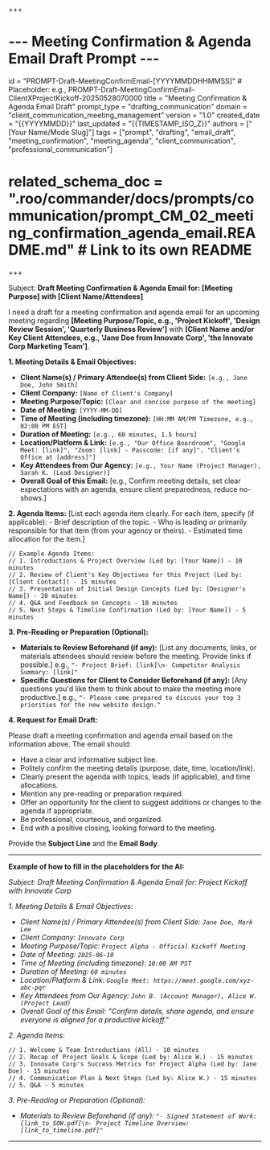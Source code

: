 +++
# --- Meeting Confirmation & Agenda Email Draft Prompt ---
id = "PROMPT-Draft-MeetingConfirmEmail-[YYYYMMDDHHMMSS]" # Placeholder: e.g., PROMPT-Draft-MeetingConfirmEmail-ClientXProjectKickoff-20250528070000
title = "Meeting Confirmation & Agenda Email Draft"
prompt_type = "drafting_communication"
domain = "client_communication_meeting_management"
version = "1.0"
created_date = "{{YYYYMMDD}}"
last_updated = "{{TIMESTAMP_ISO_Z}}"
authors = ["[Your Name/Mode Slug]"]
tags = ["prompt", "drafting", "email_draft", "meeting_confirmation", "meeting_agenda", "client_communication", "professional_communication"]
# related_schema_doc = ".roo/commander/docs/prompts/communication/prompt_CM_02_meeting_confirmation_agenda_email.README.md" # Link to its own README
+++

Subject: **Draft Meeting Confirmation & Agenda Email for: [Meeting Purpose] with [Client Name/Attendees]**

I need a draft for a meeting confirmation and agenda email for an upcoming meeting regarding **[Meeting Purpose/Topic, e.g., 'Project Kickoff', 'Design Review Session', 'Quarterly Business Review']** with **[Client Name and/or Key Client Attendees, e.g., 'Jane Doe from Innovate Corp', 'the Innovate Corp Marketing Team']**.

**1. Meeting Details & Email Objectives:**
   *   **Client Name(s) / Primary Attendee(s) from Client Side:** `[e.g., Jane Doe, John Smith]`
   *   **Client Company:** `[Name of Client's Company]`
   *   **Meeting Purpose/Topic:** `[Clear and concise purpose of the meeting]`
   *   **Date of Meeting:** `[YYYY-MM-DD]`
   *   **Time of Meeting (including timezone):** `[HH:MM AM/PM Timezone, e.g., 02:00 PM EST]`
   *   **Duration of Meeting:** `[e.g., 60 minutes, 1.5 hours]`
   *   **Location/Platform & Link:** `[e.g., "Our Office Boardroom", "Google Meet: [link]", "Zoom: [link] - Passcode: [if any]", "Client's Office at [address]"]`
   *   **Key Attendees from Our Agency:** `[e.g., Your Name (Project Manager), Sarah K. (Lead Designer)]`
   *   **Overall Goal of this Email:** [e.g., Confirm meeting details, set clear expectations with an agenda, ensure client preparedness, reduce no-shows.]

**2. Agenda Items:**
   [List each agenda item clearly. For each item, specify (if applicable):
    - Brief description of the topic.
    - Who is leading or primarily responsible for that item (from your agency or theirs).
    - Estimated time allocation for the item.]

   ```text
   // Example Agenda Items:
   // 1. Introductions & Project Overview (Led by: [Your Name]) - 10 minutes
   // 2. Review of Client's Key Objectives for this Project (Led by: [Client Contact]) - 15 minutes
   // 3. Presentation of Initial Design Concepts (Led by: [Designer's Name]) - 20 minutes
   // 4. Q&A and Feedback on Concepts - 10 minutes
   // 5. Next Steps & Timeline Confirmation (Led by: [Your Name]) - 5 minutes
   ```

**3. Pre-Reading or Preparation (Optional):**
   *   **Materials to Review Beforehand (if any):** [List any documents, links, or materials attendees should review before the meeting. Provide links if possible.]
       e.g., `"- Project Brief: [link]\n- Competitor Analysis Summary: [link]"`
   *   **Specific Questions for Client to Consider Beforehand (if any):** [Any questions you'd like them to think about to make the meeting more productive.]
       e.g., `"- Please come prepared to discuss your top 3 priorities for the new website design."`

**4. Request for Email Draft:**

Please draft a meeting confirmation and agenda email based on the information above. The email should:
*   Have a clear and informative subject line.
*   Politely confirm the meeting details (purpose, date, time, location/link).
*   Clearly present the agenda with topics, leads (if applicable), and time allocations.
*   Mention any pre-reading or preparation required.
*   Offer an opportunity for the client to suggest additions or changes to the agenda if appropriate.
*   Be professional, courteous, and organized.
*   End with a positive closing, looking forward to the meeting.

Provide the **Subject Line** and the **Email Body**.

---
**Example of how to fill in the placeholders for the AI:**

*Subject: Draft Meeting Confirmation & Agenda Email for: Project Kickoff with Innovate Corp*

*1. Meeting Details & Email Objectives:*
   *   *Client Name(s) / Primary Attendee(s) from Client Side: `Jane Doe, Mark Lee`*
   *   *Client Company: `Innovate Corp`*
   *   *Meeting Purpose/Topic: `Project Alpha - Official Kickoff Meeting`*
   *   *Date of Meeting: `2025-06-10`*
   *   *Time of Meeting (including timezone): `10:00 AM PST`*
   *   *Duration of Meeting: `60 minutes`*
   *   *Location/Platform & Link: `Google Meet: https://meet.google.com/xyz-abc-pqr`*
   *   *Key Attendees from Our Agency: `John B. (Account Manager), Alice W. (Project Lead)`*
   *   *Overall Goal of this Email: "Confirm details, share agenda, and ensure everyone is aligned for a productive kickoff."*

*2. Agenda Items:*
   ```text
   // 1. Welcome & Team Introductions (All) - 10 minutes
   // 2. Recap of Project Goals & Scope (Led by: Alice W.) - 15 minutes
   // 3. Innovate Corp's Success Metrics for Project Alpha (Led by: Jane Doe) - 15 minutes
   // 4. Communication Plan & Next Steps (Led by: Alice W.) - 15 minutes
   // 5. Q&A - 5 minutes
   ```

*3. Pre-Reading or Preparation (Optional):*
   *   *Materials to Review Beforehand (if any): `"- Signed Statement of Work: [link_to_SOW.pdf]\n- Project Timeline Overview: [link_to_timeline.pdf]"`*
---
